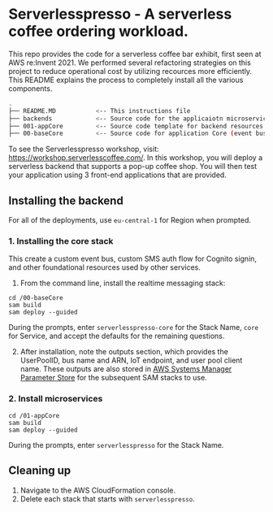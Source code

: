 # Serverlesspresso - A serverless coffee ordering workload.

This repo provides the code for a serverless coffee bar exhibit, first seen at AWS re:Invent 2021. We performed several refactoring strategies on this project to reduce operational cost by utilizing recources more efficiently. This README explains the  process to completely install all the various components.



```bash
.
├── README.MD           <-- This instructions file
├── backends            <-- Source code for the applicaiotn microservices and resources
├── 001-appCore         <-- Source code template for backend resources
├── 00-baseCore         <-- Source code for application Core (event bus and config tables)
```

To see the Serverlesspresso workshop, visit: https://workshop.serverlesscoffee.com/.
In this workshop, you will deploy a serverless backend that supports a pop-up coffee shop. You will then test your application using 3 front-end applications that are provided.


## Installing the backend

For all of the deployments, use `eu-central-1` for Region when prompted.

### 1. Installing the core stack

This create a custom event bus, custom SMS auth flow for Cognito signin, and other foundational resources used by other services.

1. From the command line, install the realtime messaging stack:
```
cd /00-baseCore
sam build
sam deploy --guided
```
During the prompts, enter `serverlesspresso-core` for the Stack Name, `core` for Service, and accept the defaults for the remaining questions.

2. After installation, note the outputs section, which provides the UserPoolID, bus name and ARN, IoT endpoint, and user pool client name. These outputs are also stored in [AWS Systems Manager Parameter Store](https://console.aws.amazon.com/systems-manager/parameters/) for the subsequent SAM stacks to use.

### 2. Install microservices

```
cd /01-appCore
sam build
sam deploy --guided
```
During the prompts, enter `serverlesspresso` for the Stack Name.

## Cleaning up

1. Navigate to the AWS CloudFormation console.
2. Delete each stack that starts with `serverlesspresso`.



